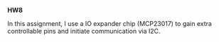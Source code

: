 **HW8**

In this assignment, I use a IO expander chip (MCP23017) to gain extra controllable pins and initiate communication via I2C.